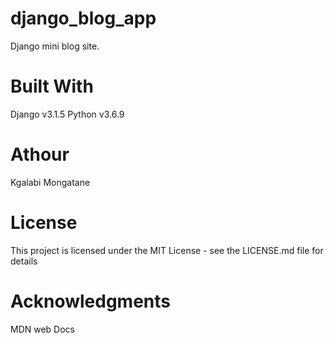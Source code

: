 # django_blog_app
Django mini blog site.

# Built With
Django v3.1.5
Python v3.6.9

# Athour
Kgalabi Mongatane

# License
This project is licensed under the MIT License - see the LICENSE.md file for details

# Acknowledgments
MDN web Docs
